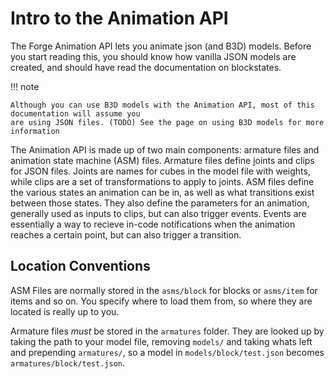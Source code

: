 Intro to the Animation API
===============================

The Forge Animation API lets you animate json (and B3D) models.
Before you start reading this, you should know how vanilla JSON models are created, and should have 
read the documentation on blockstates.

!!! note
    
    Although you can use B3D models with the Animation API, most of this documentation will assume you
    are using JSON files. (TODO) See the page on using B3D models for more information

The Animation API is made up of two main components: armature files and animation state machine (ASM) files.
Armature files define joints and clips for JSON files. Joints are names for cubes in the model file with weights, while
clips are a set of transformations to apply to joints. ASM files define the various states an animation can be in, as well as what
transitions exist between those states. They also define the parameters for an animation, generally used as inputs to clips, but can also
trigger events. Events are essentially a way to recieve in-code notifications when the animation reaches a certain point, but can also trigger
a transition.
 
Location Conventions
-----------------------
 
 ASM Files are normally stored in the `asms/block` for blocks or `asms/item` for items and so on. You specify where to load
 them from, so where they are located is really up to you.
 
 Armature files _must_ be stored in the `armatures` folder. They are looked up by taking the path to your model file, removing `models/` and taking whats left and prepending
 `armatures/`, so a model in `models/block/test.json` becomes `armatures/block/test.json`.


